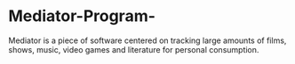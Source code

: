 # Mediator-Program-
Mediator is a piece of software centered on tracking large amounts of films, shows, music, video games and literature for personal consumption.
